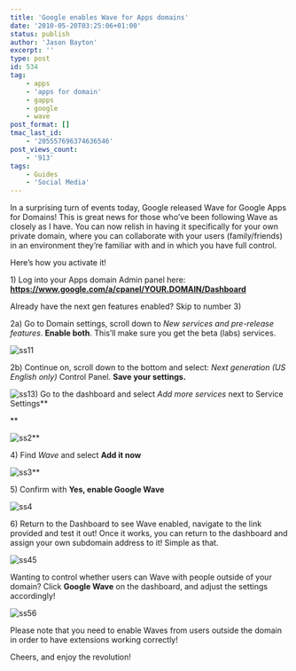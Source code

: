 ```yaml
---
title: 'Google enables Wave for Apps domains'
date: '2010-05-20T03:25:06+01:00'
status: publish
author: 'Jason Bayton'
excerpt: ''
type: post
id: 534
tag:
    - apps
    - 'apps for domain'
    - gapps
    - google
    - wave
post_format: []
tmac_last_id:
    - '205557696374636546'
post_views_count:
    - '913'
tags:
    - Guides
    - 'Social Media'
---
```

In a surprising turn of events today, Google released Wave for Google Apps for Domains! This is great news for those who’ve been following Wave as closely as I have. You can now relish in having it specifically for your own private domain, where you can collaborate with your users (family/friends) in an environment they’re familiar with and in which you have full control.

Here’s how you activate it!

1\) Log into your Apps domain Admin panel here: **https://www.google.com/a/cpanel/YOUR.DOMAIN/Dashboard**

Already have the next gen features enabled? Skip to number 3)

2a) Go to Domain settings, scroll down to *New services and pre-release features*. **Enable both**. This’ll make sure you get the beta (labs) services.

![ss11](https://r2_worker.bayton.workers.dev/uploads/2010/05/Screenshot-1.png "Screenshot-1")

2b) Continue on, scroll down to the bottom and select: <label for="uinextgen">*Next generation*</label> *(US English only)* Control Panel. **Save your settings.** 

![ss1](https://r2_worker.bayton.workers.dev/uploads/2010/05/Screenshot1.png "Screenshot")<span style="font-weight: normal;">3) Go to the dashboard and select *Add more services* next to </span><span style="font-weight: normal;">Service Settings</span>**

**<span style="font-weight: normal;">

![ss2](https://r2_worker.bayton.workers.dev/uploads/2010/05/Screenshot-2.png "Screenshot-2")</span>**

4\) Find *Wave* and select **Add it now**

![ss3](https://r2_worker.bayton.workers.dev/uploads/2010/05/Screenshot-31.png "Screenshot-3")**

5\) Confirm with **Yes, enable Google Wave**

![ss4](https://r2_worker.bayton.workers.dev/uploads/2010/05/Screenshot-4-300x151.png "Screenshot-4")

6\) Return to the Dashboard to see Wave enabled, navigate to the link provided and test it out! Once it works, you can return to the dashboard and assign your own subdomain address to it! Simple as that.

![ss45](https://r2_worker.bayton.workers.dev/uploads/2010/05/Screenshot-5.png "Screenshot-5")

Wanting to control whether users can Wave with people outside of your domain? Click **Google Wave** on the dashboard, and adjust the settings accordingly!

![ss56](https://r2_worker.bayton.workers.dev/uploads/2010/05/Screenshot-6-300x120.png "Screenshot-6")

Please note that you need to enable Waves from users outside the domain in order to have extensions working correctly!

Cheers, and enjoy the revolution!